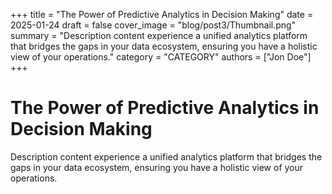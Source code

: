 +++
title = "The Power of Predictive Analytics in Decision Making"
date = 2025-01-24
draft = false
cover_image = "blog/post3/Thumbnail.png"
summary = "Description content experience a unified analytics platform that bridges the gaps in your data ecosystem, ensuring you have a holistic view of your operations."
category = "CATEGORY"
authors = ["Jon Doe"]
+++

# The Power of Predictive Analytics in Decision Making

Description content experience a unified analytics platform that bridges the gaps in your data ecosystem, ensuring you have a holistic view of your operations.